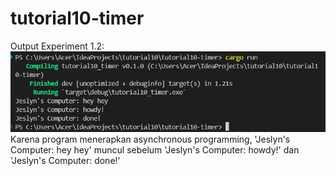 # tutorial10-timer
Output Experiment 1.2:
![output 1.2](img/ss1.png)
Karena program menerapkan asynchronous programming, 'Jeslyn's Computer: hey hey' muncul sebelum 'Jeslyn's Computer: howdy!' dan 'Jeslyn's Computer: done!'
